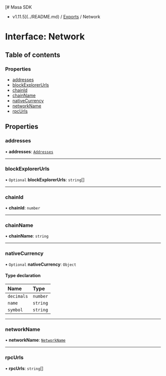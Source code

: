 [# Masa SDK
 - v1.11.5](../README.md) / [Exports](../modules.md) / Network

# Interface: Network

## Table of contents

### Properties

- [addresses](Network.md#addresses)
- [blockExplorerUrls](Network.md#blockexplorerurls)
- [chainId](Network.md#chainid)
- [chainName](Network.md#chainname)
- [nativeCurrency](Network.md#nativecurrency)
- [networkName](Network.md#networkname)
- [rpcUrls](Network.md#rpcurls)

## Properties

### addresses

• **addresses**: [`Addresses`](Addresses.md)

___

### blockExplorerUrls

• `Optional` **blockExplorerUrls**: `string`[]

___

### chainId

• **chainId**: `number`

___

### chainName

• **chainName**: `string`

___

### nativeCurrency

• `Optional` **nativeCurrency**: `Object`

#### Type declaration

| Name | Type |
| :------ | :------ |
| `decimals` | `number` |
| `name` | `string` |
| `symbol` | `string` |

___

### networkName

• **networkName**: [`NetworkName`](../modules.md#networkname)

___

### rpcUrls

• **rpcUrls**: `string`[]
